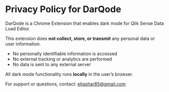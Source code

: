 # Privacy Policy for DarQode

DarQode is a Chrome Extension that enables dark mode for Qlik Sense Data Load Editor.

This extension does **not collect, store, or transmit** any personal data or user information.

- No personally identifiable information is accessed
- No external tracking or analytics are performed
- No data is sent to any external server

All dark mode functionality runs **locally** in the user’s browser.

For support or questions, contact: [eligohar85@gmail.com](mailto:eligohar85@gmail.com)
